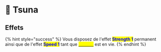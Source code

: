 # 🔴 Tsuna

## Effets

{% hint style="success" %}
Vous disposez de l'effet <mark style="color:blue;">**Strength 1**</mark> permanent ainsi que de l'effet <mark style="color:blue;">**Speed 1**</mark> tant que [<mark style="color:yellow;">**Reborn**</mark>](reborn.md) est en vie.
{% endhint %}
